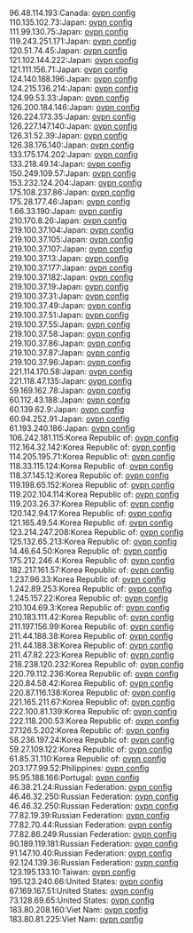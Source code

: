 96.48.114.193:Canada: [ovpn config](vpn/96_48_114_193.ovpn)  
110.135.102.73:Japan: [ovpn config](vpn/110_135_102_73.ovpn)  
111.99.130.75:Japan: [ovpn config](vpn/111_99_130_75.ovpn)  
119.243.251.171:Japan: [ovpn config](vpn/119_243_251_171.ovpn)  
120.51.74.45:Japan: [ovpn config](vpn/120_51_74_45.ovpn)  
121.102.144.222:Japan: [ovpn config](vpn/121_102_144_222.ovpn)  
121.111.156.71:Japan: [ovpn config](vpn/121_111_156_71.ovpn)  
124.140.188.196:Japan: [ovpn config](vpn/124_140_188_196.ovpn)  
124.215.136.214:Japan: [ovpn config](vpn/124_215_136_214.ovpn)  
124.99.53.33:Japan: [ovpn config](vpn/124_99_53_33.ovpn)  
126.200.184.146:Japan: [ovpn config](vpn/126_200_184_146.ovpn)  
126.224.173.35:Japan: [ovpn config](vpn/126_224_173_35.ovpn)  
126.227.147.140:Japan: [ovpn config](vpn/126_227_147_140.ovpn)  
126.31.52.39:Japan: [ovpn config](vpn/126_31_52_39.ovpn)  
126.38.176.140:Japan: [ovpn config](vpn/126_38_176_140.ovpn)  
133.175.174.202:Japan: [ovpn config](vpn/133_175_174_202.ovpn)  
133.218.49.14:Japan: [ovpn config](vpn/133_218_49_14.ovpn)  
150.249.109.57:Japan: [ovpn config](vpn/150_249_109_57.ovpn)  
153.232.124.204:Japan: [ovpn config](vpn/153_232_124_204.ovpn)  
175.108.237.86:Japan: [ovpn config](vpn/175_108_237_86.ovpn)  
175.28.177.46:Japan: [ovpn config](vpn/175_28_177_46.ovpn)  
1.66.33.190:Japan: [ovpn config](vpn/1_66_33_190.ovpn)  
210.170.8.26:Japan: [ovpn config](vpn/210_170_8_26.ovpn)  
219.100.37.104:Japan: [ovpn config](vpn/219_100_37_104.ovpn)  
219.100.37.105:Japan: [ovpn config](vpn/219_100_37_105.ovpn)  
219.100.37.107:Japan: [ovpn config](vpn/219_100_37_107.ovpn)  
219.100.37.13:Japan: [ovpn config](vpn/219_100_37_13.ovpn)  
219.100.37.177:Japan: [ovpn config](vpn/219_100_37_177.ovpn)  
219.100.37.182:Japan: [ovpn config](vpn/219_100_37_182.ovpn)  
219.100.37.19:Japan: [ovpn config](vpn/219_100_37_19.ovpn)  
219.100.37.31:Japan: [ovpn config](vpn/219_100_37_31.ovpn)  
219.100.37.49:Japan: [ovpn config](vpn/219_100_37_49.ovpn)  
219.100.37.51:Japan: [ovpn config](vpn/219_100_37_51.ovpn)  
219.100.37.55:Japan: [ovpn config](vpn/219_100_37_55.ovpn)  
219.100.37.58:Japan: [ovpn config](vpn/219_100_37_58.ovpn)  
219.100.37.86:Japan: [ovpn config](vpn/219_100_37_86.ovpn)  
219.100.37.87:Japan: [ovpn config](vpn/219_100_37_87.ovpn)  
219.100.37.96:Japan: [ovpn config](vpn/219_100_37_96.ovpn)  
221.114.170.58:Japan: [ovpn config](vpn/221_114_170_58.ovpn)  
221.118.47.135:Japan: [ovpn config](vpn/221_118_47_135.ovpn)  
59.169.162.78:Japan: [ovpn config](vpn/59_169_162_78.ovpn)  
60.112.43.188:Japan: [ovpn config](vpn/60_112_43_188.ovpn)  
60.139.62.9:Japan: [ovpn config](vpn/60_139_62_9.ovpn)  
60.94.252.91:Japan: [ovpn config](vpn/60_94_252_91.ovpn)  
61.193.240.186:Japan: [ovpn config](vpn/61_193_240_186.ovpn)  
106.242.181.115:Korea Republic of: [ovpn config](vpn/106_242_181_115.ovpn)  
112.164.32.142:Korea Republic of: [ovpn config](vpn/112_164_32_142.ovpn)  
114.205.195.71:Korea Republic of: [ovpn config](vpn/114_205_195_71.ovpn)  
118.33.115.124:Korea Republic of: [ovpn config](vpn/118_33_115_124.ovpn)  
118.37.145.12:Korea Republic of: [ovpn config](vpn/118_37_145_12.ovpn)  
119.198.65.152:Korea Republic of: [ovpn config](vpn/119_198_65_152.ovpn)  
119.202.104.114:Korea Republic of: [ovpn config](vpn/119_202_104_114.ovpn)  
119.203.26.37:Korea Republic of: [ovpn config](vpn/119_203_26_37.ovpn)  
120.142.94.17:Korea Republic of: [ovpn config](vpn/120_142_94_17.ovpn)  
121.165.49.54:Korea Republic of: [ovpn config](vpn/121_165_49_54.ovpn)  
123.214.247.208:Korea Republic of: [ovpn config](vpn/123_214_247_208.ovpn)  
125.132.65.213:Korea Republic of: [ovpn config](vpn/125_132_65_213.ovpn)  
14.46.64.50:Korea Republic of: [ovpn config](vpn/14_46_64_50.ovpn)  
175.212.246.4:Korea Republic of: [ovpn config](vpn/175_212_246_4.ovpn)  
182.217.161.57:Korea Republic of: [ovpn config](vpn/182_217_161_57.ovpn)  
1.237.96.33:Korea Republic of: [ovpn config](vpn/1_237_96_33.ovpn)  
1.242.89.253:Korea Republic of: [ovpn config](vpn/1_242_89_253.ovpn)  
1.245.157.22:Korea Republic of: [ovpn config](vpn/1_245_157_22.ovpn)  
210.104.69.3:Korea Republic of: [ovpn config](vpn/210_104_69_3.ovpn)  
210.183.111.42:Korea Republic of: [ovpn config](vpn/210_183_111_42.ovpn)  
211.197.156.99:Korea Republic of: [ovpn config](vpn/211_197_156_99.ovpn)  
211.44.188.38:Korea Republic of: [ovpn config](vpn/211_44_188_38.ovpn)  
211.44.188.38:Korea Republic of: [ovpn config](vpn/211_44_188_38.ovpn)  
211.47.82.223:Korea Republic of: [ovpn config](vpn/211_47_82_223.ovpn)  
218.238.120.232:Korea Republic of: [ovpn config](vpn/218_238_120_232.ovpn)  
220.79.112.236:Korea Republic of: [ovpn config](vpn/220_79_112_236.ovpn)  
220.84.58.42:Korea Republic of: [ovpn config](vpn/220_84_58_42.ovpn)  
220.87.116.138:Korea Republic of: [ovpn config](vpn/220_87_116_138.ovpn)  
221.165.211.67:Korea Republic of: [ovpn config](vpn/221_165_211_67.ovpn)  
222.100.81.139:Korea Republic of: [ovpn config](vpn/222_100_81_139.ovpn)  
222.118.200.53:Korea Republic of: [ovpn config](vpn/222_118_200_53.ovpn)  
27.126.5.202:Korea Republic of: [ovpn config](vpn/27_126_5_202.ovpn)  
58.236.197.24:Korea Republic of: [ovpn config](vpn/58_236_197_24.ovpn)  
59.27.109.122:Korea Republic of: [ovpn config](vpn/59_27_109_122.ovpn)  
61.85.31.110:Korea Republic of: [ovpn config](vpn/61_85_31_110.ovpn)  
203.177.99.52:Philippines: [ovpn config](vpn/203_177_99_52.ovpn)  
95.95.188.166:Portugal: [ovpn config](vpn/95_95_188_166.ovpn)  
46.38.21.24:Russian Federation: [ovpn config](vpn/46_38_21_24.ovpn)  
46.46.32.250:Russian Federation: [ovpn config](vpn/46_46_32_250.ovpn)  
46.46.32.250:Russian Federation: [ovpn config](vpn/46_46_32_250.ovpn)  
77.82.19.39:Russian Federation: [ovpn config](vpn/77_82_19_39.ovpn)  
77.82.70.44:Russian Federation: [ovpn config](vpn/77_82_70_44.ovpn)  
77.82.86.249:Russian Federation: [ovpn config](vpn/77_82_86_249.ovpn)  
90.189.119.181:Russian Federation: [ovpn config](vpn/90_189_119_181.ovpn)  
91.147.10.40:Russian Federation: [ovpn config](vpn/91_147_10_40.ovpn)  
92.124.139.36:Russian Federation: [ovpn config](vpn/92_124_139_36.ovpn)  
123.195.133.10:Taiwan: [ovpn config](vpn/123_195_133_10.ovpn)  
195.123.240.66:United States: [ovpn config](vpn/195_123_240_66.ovpn)  
67.169.167.51:United States: [ovpn config](vpn/67_169_167_51.ovpn)  
73.128.69.65:United States: [ovpn config](vpn/73_128_69_65.ovpn)  
183.80.208.160:Viet Nam: [ovpn config](vpn/183_80_208_160.ovpn)  
183.80.81.225:Viet Nam: [ovpn config](vpn/183_80_81_225.ovpn)  
